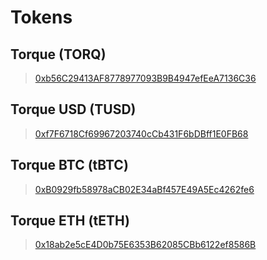 # Tokens

## Torque (TORQ)
> [0xb56C29413AF8778977093B9B4947efEeA7136C36](https://arbiscan.io/token/0xb56c29413af8778977093b9b4947efeea7136c36)

## Torque USD (TUSD)
> [0xf7F6718Cf69967203740cCb431F6bDBff1E0FB68](https://arbiscan.io/token/0xf7F6718Cf69967203740cCb431F6bDBff1E0FB68)

## Torque BTC (tBTC)
> [0xB0929fb58978aCB02E34aBf457E49A5Ec4262fe6](https://arbiscan.io/token/0xb0929fb58978acb02e34abf457e49a5ec4262fe6)

## Torque ETH (tETH)
>[0x18ab2e5cE4D0b75E6353B62085CBb6122ef8586B](hhttps://arbiscan.io/token/0x18ab2e5ce4d0b75e6353b62085cbb6122ef8586b)